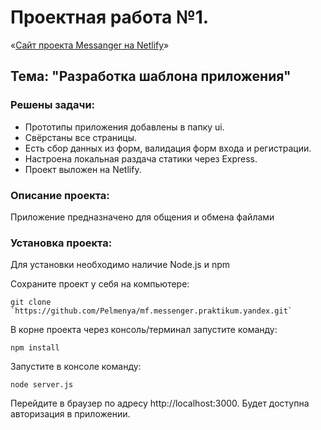 # Проектная работа №1.

«[Сайт проекта Messanger на Netlify](https://musing-hoover-6df3fd.netlify.app)»

##  Тема: "Разработка шаблона приложения"

### Решены задачи:
* Прототипы приложения добавлены в папку ui.
* Свёрстаны все страницы.
* Есть сбор данных из форм, валидация форм входа и регистрации.
* Настроена локальная раздача статики через Express.
* Проект выложен на Netlify.

### Описание проекта:
  Приложение предназначено для общения и обмена файлами

### Установка проекта:
 Для установки необходимо наличие Node.js и npm

Сохраните проект у себя на компьютере:
```
git clone `https://github.com/Pelmenya/mf.messenger.praktikum.yandex.git`
```
В корне проекта через консоль/терминал запустите команду:
```
npm install
```
Запустите в консоле команду:
```
node server.js
```
Перейдите в браузер по адресу http://localhost:3000. Будет доступна авторизация в приложении.